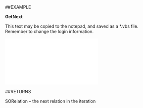 

##EXAMPLE

**GetNext**

This text may be copied to the notepad, and saved as a *.vbs file. Remember to change the login information.

![](../../Examples/vbs/SORelations.GetNext.vbs.txt)




##RETURNS

SORelation – the next relation in the iteration



